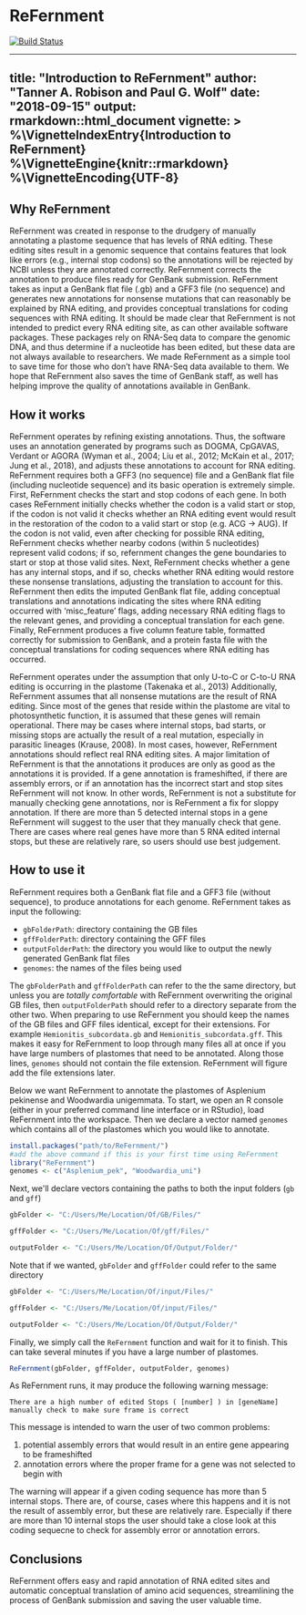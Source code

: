 # ReFernment
[![Build Status](https://travis-ci.com/TARobison/ReFernment.svg?token=q2xtkzWBws7Qp6deSQsN&branch=master)](https://travis-ci.com/TARobison/ReFernment)



---
title: "Introduction to ReFernment"
author: "Tanner A. Robison and Paul G. Wolf"
date: "2018-09-15"
output: rmarkdown::html_document
vignette: >
  %\VignetteIndexEntry{Introduction to ReFernment}
  %\VignetteEngine{knitr::rmarkdown}
  %\VignetteEncoding{UTF-8}
---


## Why ReFernment
ReFernment was created in response to the drudgery of manually annotating a plastome sequence that has levels of RNA editing. These editing sites result in a 
genomic sequence that contains features that look like errors (e.g., internal stop codons) so the annotations will be rejected by NCBI unless they are annotated 
correctly. ReFernment corrects the annotation to produce files ready for GenBank submission. ReFernment takes as input a GenBank flat file (.gb) and a GFF3 file 
(no sequence) and generates new annotations for nonsense mutations that can reasonably be explained by RNA editing, and provides conceptual translations for 
coding sequences with RNA editing. It should be made clear that ReFernment is not intended to predict every RNA editing site, as can other available software 
packages. These packages rely on RNA-Seq data to compare the genomic DNA, and thus determine if a nucleotide has been edited, but these data are not always 
available to researchers. We made ReFernment as a simple tool to save time for those who don’t have RNA-Seq data available to them. We hope that ReFernment also 
saves the time of GenBank staff, as well has helping improve the quality of annotations available in GenBank.
## How it works
ReFernment operates by refining existing annotations. Thus, the software uses an annotation generated by programs such as DOGMA, CpGAVAS, Verdant or AGORA 
(Wyman et al., 2004; Liu et al., 2012; McKain et al., 2017; Jung et al., 2018), and adjusts these annotations to account for RNA editing. ReFernment requires 
both a GFF3 (no sequence) file and a GenBank flat file (including nucleotide sequence) and its basic operation is extremely simple. First, ReFernment checks the
start and stop codons of each gene. In both cases ReFernment initially checks whether the codon is a valid start or stop, if the codon is not valid it checks 
whether an RNA editing event would result in the restoration of the codon to a valid start or stop (e.g. ACG -> AUG). If the codon is not valid, even after checking 
for possible RNA editing, ReFernment checks whether nearby codons (within 5 nucleotides) represent valid codons; if so, refernment changes the gene boundaries to 
start or stop at those valid sites. Next, ReFernment checks whether a gene has any internal stops, and if so, checks whether RNA editing would restore these nonsense 
translations, adjusting the translation to account for this. ReFernment then edits the imputed GenBank flat file, adding conceptual translations and annotations 
indicating the sites where RNA editing occurred with ‘misc_feature’ flags, adding necessary RNA editing flags to the relevant genes, and providing a conceptual 
translation for each gene. Finally, ReFernment produces a five column feature table, formatted correctly for submission to GenBank, and a protein fasta file with the 
conceptual translations for coding sequences where RNA editing has occurred.

ReFernment operates under the assumption that only U-to-C or C-to-U RNA editing is occurring in the plastome (Takenaka et al., 2013) Additionally, ReFernment assumes 
that all nonsense mutations are the result of RNA editing. Since most of the genes that reside within the plastome are vital to photosynthetic function, it is assumed 
that these genes will remain operational. There may be cases where internal stops, bad starts, or missing stops are actually the result of a real mutation, especially 
in parasitic lineages (Krause, 2008). In most cases, however, ReFernment annotations should reflect real RNA editing sites. A major limitation of ReFernment is that the 
annotations it produces are only as good as the annotations it is provided. If a gene annotation is frameshifted, if there are assembly errors, or if an annotation has 
the incorrect start and stop sites ReFernment will not know. In other words, ReFernment is not a substitute for manually checking gene annotations, nor is ReFernment a 
fix for sloppy annotation. If there are more than 5 detected internal stops in a gene ReFernment will suggest to the user that they manually check that gene. There are 
cases where real genes have more than 5 RNA edited internal stops, but these are relatively rare, so users should use best judgement.

## How to use it
ReFernment requires both a GenBank flat file and a GFF3 file (without sequence), to produce annotations for each genome. ReFernment takes as input the following:

* `gbFolderPath`: directory containing the GB files
* `gffFolderPath`: directory containing the GFF files
* `outputFolderPath`: the directory you would like to output the newly generated GenBank flat files
* `genomes`: the names of the files being used

The `gbFolderPath` and `gffFolderPath` can refer to the the same directory, but unless you are *totally comfortable* with ReFernment overwriting the original GB files, 
then `outputFolderPath` should refer to a directory separate from the other two. When preparing to use ReFernment you should keep the names of the GB files and GFF files 
identical, except for their extensions. For example `Hemionitis_subcordata.gb` and `Hemionitis_subcordata.gff`. This makes it easy for ReFernment to loop through many 
files all at once if you have large numbers of plastomes that need to be annotated. Along those lines, `genomes` should not contain the file extension. ReFernment will 
figure add the file extensions later.

Below we want ReFernment to annotate the plastomes of Asplenium pekinense and Woodwardia unigemmata. To start, we open an R console (either in your preferred command line interface or in RStudio), 
load ReFernment into the workspace. Then we declare a vector named `genomes` which contains all of the plastomes which you would like to annotate. 

```r
install.packages("path/to/ReFernment/")
#add the above command if this is your first time using ReFernment
library("ReFernment")
genomes <- c("Asplenium_pek", "Woodwardia_uni")
```
Next, we'll declare vectors containing the paths to both the input folders (`gb` and `gff`)

```r
gbFolder <- "C:/Users/Me/Location/Of/GB/Files/"

gffFolder <- "C:/Users/Me/Location/Of/gff/Files/"

outputFolder <- "C:/Users/Me/Location/Of/Output/Folder/"
```
Note that if we wanted, `gbFolder` and `gffFolder` could refer to the same directory

```r
gbFolder <- "C:/Users/Me/Location/Of/input/Files/"

gffFolder <- "C:/Users/Me/Location/Of/input/Files/"

outputFolder <- "C:/Users/Me/Location/Of/Output/Folder/"
```
Finally, we simply call the `ReFernment` function and wait for it to finish. This can take several minutes if you have a large number of plastomes. 

```r
ReFernment(gbFolder, gffFolder, outputFolder, genomes)
```
As ReFernment runs, it may produce the following warning message:

```
There are a high number of edited Stops ( [number] ) in [geneName] manually check to make sure frame is correct
```

This message is intended to warn the user of two common problems:

1. potential assembly errors that would result in an entire gene appearing to be frameshifted
2. annotation errors where the proper frame for a gene was not selected to begin with

The warning will appear if a given coding sequence has more than 5 internal stops. There are, of course, cases where this happens and it is not the result of assembly error, 
but these are relatively rare. Especially if there are more than 10 internal stops the user should take a close look at this coding sequecne to check for assembly error or 
annotation errors. 

## Conclusions 
ReFernment offers easy and rapid annotation of RNA edited sites and automatic conceptual translation of amino acid sequences, streamlining the process of GenBank 
submission and saving the user valuable time. 
